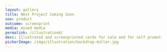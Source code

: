 ```yaml
---
layout: gallery
title: Next Project Coming Soon
use: product
outcome: screenprint
media: mixed media
permalink: /illustration6/
desc: Illustrated and screenprinted cards for sale and for self promotion.
pickerImage: /imgs/illustration/backdrop-duller.jpg
---
```

